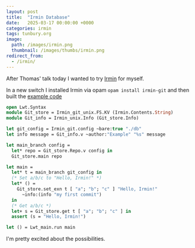 ```yaml
---
layout: post
title:  "Irmin Database"
date:   2025-03-17 00:00:00 +0000
categories: irmin
tags: tunbury.org
image:
  path: /images/irmin.png
  thumbnail: /images/thumbs/irmin.png
redirect_from:
  - /irmin/
---
```


After Thomas' talk today I wanted to try [Irmin](https://irmin.org) for myself.

In a new switch I installed Irmin via opam `opam install irmin-git` and then built the [example code](https://irmin.org/tutorial/getting-started/)

```ocaml
open Lwt.Syntax
module Git_store = Irmin_git_unix.FS.KV (Irmin.Contents.String)
module Git_info = Irmin_unix.Info (Git_store.Info)

let git_config = Irmin_git.config ~bare:true "./db"
let info message = Git_info.v ~author:"Example" "%s" message

let main_branch config =
  let* repo = Git_store.Repo.v config in
  Git_store.main repo

let main =
  let* t = main_branch git_config in
  (* Set a/b/c to "Hello, Irmin!" *)
  let* () =
    Git_store.set_exn t [ "a"; "b"; "c" ] "Hello, Irmin!"
      ~info:(info "my first commit")
  in
  (* Get a/b/c *)
  let+ s = Git_store.get t [ "a"; "b"; "c" ] in
  assert (s = "Hello, Irmin!")

let () = Lwt_main.run main
```

I'm pretty excited about the possibilities.
